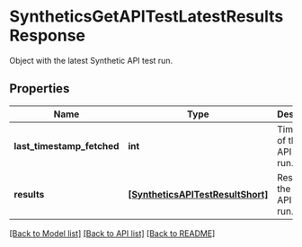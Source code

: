# SyntheticsGetAPITestLatestResultsResponse

Object with the latest Synthetic API test run.

## Properties
Name | Type | Description | Notes
------------ | ------------- | ------------- | -------------
**last_timestamp_fetched** | **int** | Timestamp of the latest API test run. | [optional] 
**results** | [**[SyntheticsAPITestResultShort]**](SyntheticsAPITestResultShort.md) | Result of the latest API test run. | [optional] 

[[Back to Model list]](README.md#documentation-for-models) [[Back to API list]](README.md#documentation-for-api-endpoints) [[Back to README]](README.md)


